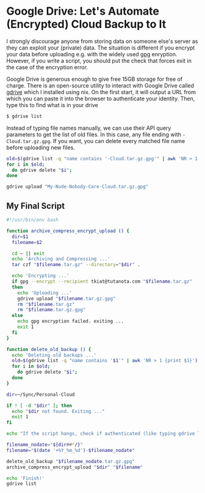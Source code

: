 # Google Drive: Let's Automate (Encrypted) Cloud Backup to It

I strongly discourage anyone from storing data on someone else's server as they can exploit your (private) data. The situation is different if you encrypt your data before uploading e.g. with the widely used [gpg](https://gnupg.org/) enryption. However, if you write a script, you should put the check that forces exit in the case of the encryption error.

Google Drive is generous enough to give free 15GB storage for free of charge. There is an open-source utility to interact with Google Drive called [gdrive](https://github.com/prasmussen/gdrive) which I installed using nix. On the first start, it will output a URL from which you can paste it into the browser to authenticate your identity. Then, type this to find what is in your drive

```bash
$ gdrive list
```

Instead of typing file names manually, we can use their API query parameters to get the list of old files. In this case, any file ending with `-Cloud.tar.gz.gpg`. If you want, you can delete every matched file name before uploading new files.

```bash
old=$(gdrive list -q "name contains '-Cloud.tar.gz.gpg'" | awk 'NR > 1 {print $1}')
for i in $old;
  do gdrive delete "$i";
done

gdrive upload "My-Nude-Nobody-Care-Cloud.tar.gz.gpg"
```

## My Final Script

```bash
#!/usr/bin/env bash

function archive_compress_encrypt_upload () {
  dir=$1
  filename=$2

  cd ~ || exit
  echo 'Archiving and Compressing ...'
  tar czf "$filename.tar.gz" --directory="$dir" .

  echo 'Encrypting ...'
  if gpg --encrypt --recipient tkiat@tutanota.com "$filename.tar.gz"
  then
    echo 'Uploading ...'
    gdrive upload "$filename.tar.gz.gpg"
    rm "$filename.tar.gz"
    rm "$filename.tar.gz.gpg"
  else
    echo gpg encryption failed. exiting ...
    exit 1
  fi
}

function delete_old_backup () {
  echo 'Deleting old backups ...'
  old=$(gdrive list -q "name contains '$1'" | awk 'NR > 1 {print $1}')
  for i in $old;
    do gdrive delete "$i";
  done
}

dir=~/Sync/Personal-Cloud

if ! [ -d "$dir" ]; then
  echo "$dir not found. Exiting ..."
  exit 1
fi

echo "If the script hangs, check if authenticated (like typing gdrive list)."

filename_nodate="${dir##*/}"
filename="$(date '+%Y_%m_%d')-$filename_nodate"

delete_old_backup "$filename_nodate.tar.gz.gpg"
archive_compress_encrypt_upload "$dir" "$filename"

echo 'Finish!'
gdrive list
```
